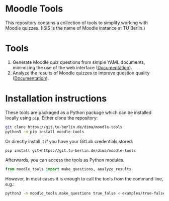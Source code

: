 # Moodle Tools

This repository contains a collection of tools to simplify working with Moodle quizzes. 
(ISIS is the name of Moodle instance at TU Berlin.)

# Tools

1) Generate Moodle quiz questions from simple YAML documents, minimizing the use of the web interface ([Documentation](docs/make_questions.md)).
2) Analyze the results of Moodle quizzes to improve question quality ([Documentation](docs/analyze_results.md)).

# Installation instructions

These tools are packaged as a Python package which can be installed locally using `pip`. Either clone the repository:

```bash
git clone https://git.tu-berlin.de/dima/moodle-tools
python3 -m pip install moodle-tools
```

Or directly install it if you have your GitLab credentials stored:

```bash
pip install git+https://git.tu-berlin.de/dima/moodle-tools
```

Afterwards, you can access the tools as Python modules.

```python
from moodle_tools import make_questions, analyze_results
```

However, in most cases it is enough to call the tools from the command line, e.g.:

```bash
python3 -m moodle_tools.make_questions true_false < examples/true-false.yaml
```
